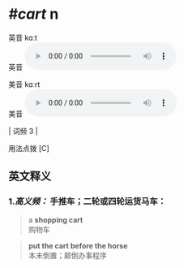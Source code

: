 # ***\#cart*** n
英音 kɑːt  
英音
<audio src="./media/cart-B.aac" controls="controls"></audio>

美音 kɑːrt  
美音
<audio src="./media/cart.aac" controls="controls"></audio>



| 词频 3 |  

用法点拨  [C]

英文释义
---
### 1.*高义频：* **手推车；二轮或四轮运货马车：**  

 > a **shopping cart**  
 > 购物车    

 > **put the cart before the horse**  
 > 本末倒置；颠倒办事程序    


